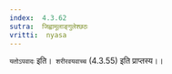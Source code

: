 ```yaml
---
index:  4.3.62
sutra:  जिह्वामूलाङ्गुलेश्छठः
vritti:  nyasa
---
```


`यतोऽपवादः` इति।` शरीरवयवाच्च` (4.3.55) इति प्राप्तस्य।।

